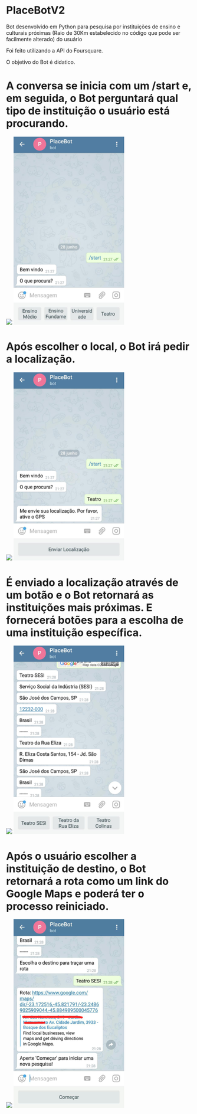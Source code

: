 # PlaceBotV2

Bot desenvolvido em Python para pesquisa por instituições de ensino e culturais próximas (Raio de 30Km estabelecido no código que pode ser facilmente alterado) do usuário

Foi feito utilizando a API do Foursquare.

O objetivo do Bot é didatico. 

# A conversa se inicia com um /start e, em seguida, o Bot perguntará qual tipo de instituição o usuário está procurando.

<img src="https://github.com/LuizPrianti/PlaceBotV2/blob/master/Imagens/img5.jpeg" width="100px">
<img src="https://github.com/LuizPrianti/PlaceBotV2/blob/master/Imagens/img1.jpeg" width="300px">

# Após escolher o local, o Bot irá pedir a localização.

<img src="https://github.com/LuizPrianti/PlaceBotV2/blob/master/Imagens/img6.jpeg" width="100px">
<img src="https://github.com/LuizPrianti/PlaceBotV2/blob/master/Imagens/img2.jpeg" width="300px">

# É enviado a localização através de um botão e o Bot retornará as instituições mais próximas. E fornecerá botões para a escolha de uma instituição específica.

<img src="https://github.com/LuizPrianti/PlaceBotV2/blob/master/Imagens/img7.jpeg" width="100px">
<img src="https://github.com/LuizPrianti/PlaceBotV2/blob/master/Imagens/img3.jpeg" width="300px">

# Após o usuário escolher a instituição de destino, o Bot retornará a rota como um link do Google Maps e poderá ter o processo reiniciado.

<img src="https://github.com/LuizPrianti/PlaceBotV2/blob/master/Imagens/img8.jpeg" width="100px">
<img src="https://github.com/LuizPrianti/PlaceBotV2/blob/master/Imagens/img4.jpeg" width="300px">
